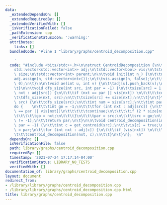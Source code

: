 ```yaml
---
data:
  _extendedDependsOn: []
  _extendedRequiredBy: []
  _extendedVerifiedWith: []
  _isVerificationFailed: false
  _pathExtension: cpp
  _verificationStatusIcon: ':warning:'
  attributes:
    links: []
  bundledCode: '#line 1 "library/graphs/centroid_decomposition.cpp"

    '
  code: "#include <bits/stdc++.h>\n\nstruct CentroidDecomposition {\n\tint n;\n\t\
    std::vector<std::vector<int>> adj;\n\tstd::vector<bool> vis;\n\tstd::vector<int>\
    \ size;\n\tstd::vector<int> parent;\n\n\tvoid init(int n_) {\n\t\tn = n_;\n\t\t\
    adj.assign(n, std::vector<int>());\n\t\tvis.assign(n, false);\n\t\tparent.assign(n,\
    \ 0);\n\t}\n\n\tvoid ae(int u, int v) {\n\t\tadj[u].push_back(v);\n\t\tadj[v].push_back(u);\n\
    \t}\n\n\tvoid dfs_size(int src, int par = -1) {\n\t\tsize[src] = 1;\n\t\tfor (int\
    \ nxt : adj[src]) {\n\t\t\tif (nxt == par || vis[nxt]) \n\t\t\t\tcontinue;\n\t\
    \t\tdfs_size(nxt, src);\n\t\t\tsize[src] += size[nxt];\n\t\t}\n\t}\n\n\tint get_centroid(int\
    \ src) {\n\t\tdfs_size(src);\n\t\tint num = size[src];\n\t\tint par = -1;\n\t\t\
    do {    \n\t\t\tint go = -1;\n\t\t\tfor (int nxt : adj[src]) {\n\t\t\t\tif (nxt\
    \ == par || vis[nxt])\n\t\t\t\t\tcontinue;\n\t\t\t\tif (2 * size[nxt] > num) \n\
    \t\t\t\t\tgo = nxt;\n\t\t\t}\n\t\t\tpar = src;\n\t\t\tsrc = go;\n\t\t} while (src\
    \ != -1);\n\t\treturn par;\n\t}\n\n\tvoid centroid_decomposition(int src, int\
    \ par = -1) {\n\t\tint c = get_centroid(src);\n\t\tvis[c] = true;\n\t\tparent[c]\
    \ = par;\n\t\tfor (int nxt : adj[c]) {\n\t\t\tif (vis[nxt]) \n\t\t\t\tcontinue;\n\
    \t\t\tcentroid_decomposition(nxt, c);\n\t\t}\n\t}\n};  \n"
  dependsOn: []
  isVerificationFile: false
  path: library/graphs/centroid_decomposition.cpp
  requiredBy: []
  timestamp: '2021-07-24 17:17:14-04:00'
  verificationStatus: LIBRARY_NO_TESTS
  verifiedWith: []
documentation_of: library/graphs/centroid_decomposition.cpp
layout: document
redirect_from:
- /library/library/graphs/centroid_decomposition.cpp
- /library/library/graphs/centroid_decomposition.cpp.html
title: library/graphs/centroid_decomposition.cpp
---
```

